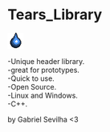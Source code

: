 # Tears_Library

![alt_text](/TearsLibraryIcon.png)

-Unique header library.<br/>
-great for prototypes.<br/>
-Quick to use.<br/>
-Open Source.<br/>
-Linux and Windows.<br/>
-C++.<br/>

by Gabriel Sevilha <3
